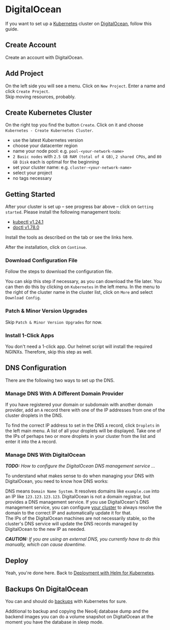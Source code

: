 # DigitalOcean

If you want to set up a [Kubernetes](https://kubernetes.io) cluster on [DigitalOcean](https://www.digitalocean.com), follow this guide.

## Create Account

Create an account with DigitalOcean.

## Add Project

On the left side you will see a menu. Click on `New Project`. Enter a name and click `Create Project`.  
Skip moving resources, probably.

## Create Kubernetes Cluster

On the right top you find the button `Create`. Click on it and choose `Kubernetes - Create Kubernetes Cluster`.

- use the latest Kubernetes version
- choose your datacenter region
- name your node pool: e.g. `pool-<your-network-name>`
- `2 Basic nodes` with `2.5 GB RAM (total of 4 GB)`, `2 shared CPUs`, and `80 GB Disk` each is optimal for the beginning
- set your cluster name: e.g. `cluster-<your-network-name>`
- select your project
- no tags necessary

## Getting Started

After your cluster is set up – see progress bar above – click on `Getting started`. Please install the following management tools:

- [kubectl v1.24.1](https://kubernetes.io/docs/tasks/tools/)
- [doctl v1.78.0](https://github.com/digitalocean/doctl)

Install the tools as described on the tab or see the links here.

After the installation, click on `Continue`.

### Download Configuration File

Follow the steps to download the configuration file.

You can skip this step if necessary, as you can download the file later. You can then do this by clicking on `Kubernetes` in the left menu. In the menu to the right of the cluster name in the cluster list, click on `More` and select `Download Config`.

### Patch & Minor Version Upgrades

Skip `Patch & Minor Version Upgrades` for now.

### Install 1-Click Apps

You don't need a 1-click app. Our helmet script will install the required NGINXs.
Therefore, skip this step as well.

## DNS Configuration

There are the following two ways to set up the DNS.

### Manage DNS With A Different Domain Provider

If you have registered your domain or subdomain with another domain provider, add an `A` record there with one of the IP addresses from one of the cluster droplets in the DNS.

To find the correct IP address to set in the DNS `A` record, click `Droplets` in the left main menu.
A list of all your droplets will be displayed.
Take one of the IPs of perhaps two or more droplets in your cluster from the list and enter it into the `A` record.

### Manage DNS With DigitalOcean

***TODO:** How to configure the DigitalOcean DNS management service …*

To understand what makes sense to do when managing your DNS with DigitalOcean, you need to know how DNS works:

DNS means `Domain Name System`. It resolves domains like `example.com` into an IP like `123.123.123.123`.
DigitalOcean is not a domain registrar, but provides a DNS management service. If you use DigitalOcean's DNS management service, you can configure [your cluster](/deployment/kubernetes/README.md#dns) to always resolve the domain to the correct IP and automatically update it for that.  
The IPs of the DigitalOcean machines are not necessarily stable, so the cluster's DNS service will update the DNS records managed by DigitalOcean to the new IP as needed.

***CAUTION:** If you are using an external DNS, you currently have to do this manually, which can cause downtime.*

## Deploy

Yeah, you're done here. Back to [Deployment with Helm for Kubernetes](/deployment/src/kubernetes/README.md).

## Backups On DigitalOcean

You can and should do [backups](/deployment/kubernetes/Backup.md) with Kubernetes for sure.

Additional to backup and copying the Neo4j database dump and the backend images you can do a volume snapshot on DigitalOcean at the moment you have the database in sleep mode.
